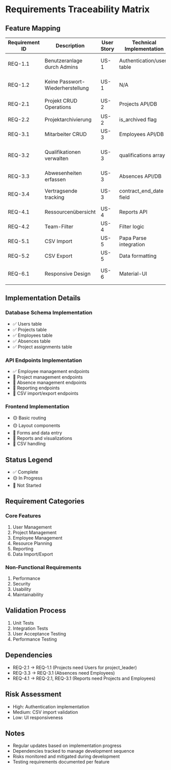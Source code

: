 # Requirements Traceability Matrix

## Feature Mapping

| Requirement ID | Description | User Story | Technical Implementation | Status | Notes |
|---------------|-------------|------------|-------------------------|--------|-------|
| REQ-1.1 | Benutzeranlage durch Admins | US-1 | Authentication/users table | 🟡 In Progress | Basic DB structure ready |
| REQ-1.2 | Keine Passwort-Wiederherstellung | US-1 | N/A | ✅ Complete | Intentionally not implemented |
| REQ-2.1 | Projekt CRUD Operations | US-2 | Projects API/DB | 🟡 In Progress | DB schema ready |
| REQ-2.2 | Projektarchivierung | US-2 | is_archived flag | 🔴 Not Started | - |
| REQ-3.1 | Mitarbeiter CRUD | US-3 | Employees API/DB | ✅ Complete | All endpoints working |
| REQ-3.2 | Qualifikationen verwalten | US-3 | qualifications array | ✅ Complete | Implemented in employees table |
| REQ-3.3 | Abwesenheiten erfassen | US-3 | Absences API/DB | 🔴 Not Started | DB schema ready |
| REQ-3.4 | Vertragsende tracking | US-3 | contract_end_date field | ✅ Complete | Part of employee data |
| REQ-4.1 | Ressourcenübersicht | US-4 | Reports API | 🔴 Not Started | - |
| REQ-4.2 | Team-Filter | US-4 | Filter logic | 🔴 Not Started | - |
| REQ-5.1 | CSV Import | US-5 | Papa Parse integration | 🔴 Not Started | - |
| REQ-5.2 | CSV Export | US-5 | Data formatting | 🔴 Not Started | - |
| REQ-6.1 | Responsive Design | US-6 | Material-UI | 🟡 In Progress | Basic components ready |

## Implementation Details

### Database Schema Implementation
- ✅ Users table
- ✅ Projects table
- ✅ Employees table
- ✅ Absences table
- ✅ Project assignments table

### API Endpoints Implementation
- ✅ Employee management endpoints
- 🔴 Project management endpoints
- 🔴 Absence management endpoints
- 🔴 Reporting endpoints
- 🔴 CSV import/export endpoints

### Frontend Implementation
- 🟡 Basic routing
- 🟡 Layout components
- 🔴 Forms and data entry
- 🔴 Reports and visualizations
- 🔴 CSV handling

## Status Legend
- ✅ Complete
- 🟡 In Progress
- 🔴 Not Started

## Requirement Categories

### Core Features
1. User Management
2. Project Management
3. Employee Management
4. Resource Planning
5. Reporting
6. Data Import/Export

### Non-Functional Requirements
1. Performance
2. Security
3. Usability
4. Maintainability

## Validation Process
1. Unit Tests
2. Integration Tests
3. User Acceptance Testing
4. Performance Testing

## Dependencies
- REQ-2.1 → REQ-1.1 (Projects need Users for project_leader)
- REQ-3.3 → REQ-3.1 (Absences need Employees)
- REQ-4.1 → REQ-2.1, REQ-3.1 (Reports need Projects and Employees)

## Risk Assessment
- High: Authentication implementation
- Medium: CSV import validation
- Low: UI responsiveness

## Notes
- Regular updates based on implementation progress
- Dependencies tracked to manage development sequence
- Risks monitored and mitigated during development
- Testing requirements documented per feature

